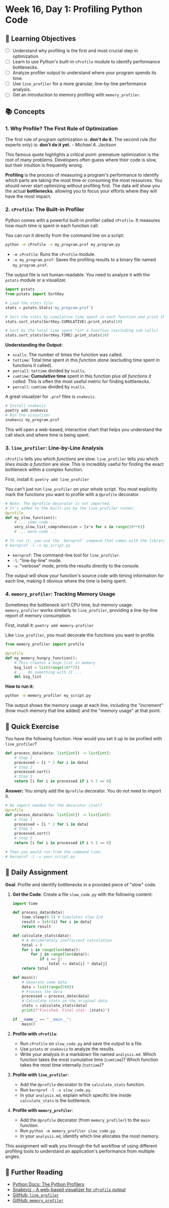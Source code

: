# Week 16, Day 1: Profiling Python Code

## 🎯 Learning Objectives

- [ ] Understand why profiling is the first and most crucial step in optimization.
- [ ] Learn to use Python's built-in `cProfile` module to identify performance bottlenecks.
- [ ] Analyze profiler output to understand where your program spends its time.
- [ ] Use `line_profiler` for a more granular, line-by-line performance analysis.
- [ ] Get an introduction to memory profiling with `memory_profiler`.

## 📚 Concepts

### 1. Why Profile? The First Rule of Optimization

The first rule of program optimization is: **don't do it.** The second rule (for experts only) is: **don't do it yet.** - _Michael A. Jackson_

This famous quote highlights a critical point: premature optimization is the root of many problems. Developers often guess where their code is slow, but their intuition is frequently wrong.

**Profiling** is the process of measuring a program's performance to identify which parts are taking the most time or consuming the most resources. You should _never_ start optimizing without profiling first. The data will show you the actual **bottlenecks**, allowing you to focus your efforts where they will have the most impact.

### 2. `cProfile`: The Built-in Profiler

Python comes with a powerful built-in profiler called `cProfile`. It measures how much time is spent in each function call.

You can run it directly from the command line on a script:

```bash
python -m cProfile -o my_program.prof my_program.py
```

- `-m cProfile`: Runs the `cProfile` module.
- `-o my_program.prof`: Saves the profiling results to a binary file named `my_program.prof`.

The output file is not human-readable. You need to analyze it with the `pstats` module or a visualizer.

```python
import pstats
from pstats import SortKey

# Load the stats file
stats = pstats.Stats('my_program.prof')

# Sort the stats by cumulative time spent in each function and print the top 10
stats.sort_stats(SortKey.CUMULATIVE).print_stats(10)

# Sort by the total time spent *in* a function (excluding sub-calls)
stats.sort_stats(SortKey.TIME).print_stats(10)
```

**Understanding the Output:**

- `ncalls`: The number of times the function was called.
- `tottime`: Total time spent _in this function alone_ (excluding time spent in functions it called).
- `percall`: `tottime` divided by `ncalls`.
- `cumtime`: **Cumulative time** spent in this function _plus all functions it called_. This is often the most useful metric for finding bottlenecks.
- `percall`: `cumtime` divided by `ncalls`.

A great visualizer for `.prof` files is `snakeviz`.

```bash
# Install snakeviz
poetry add snakeviz
# Run the visualizer
snakeviz my_program.prof
```

This will open a web-based, interactive chart that helps you understand the call stack and where time is being spent.

### 3. `line_profiler`: Line-by-Line Analysis

`cProfile` tells you which _functions_ are slow. `line_profiler` tells you which _lines inside a function_ are slow. This is incredibly useful for finding the exact bottleneck within a complex function.

First, install it: `poetry add line_profiler`

You can't just run `line_profiler` on your whole script. You must explicitly mark the functions you want to profile with a `@profile` decorator.

```python
# Note: The @profile decorator is not imported.
# It's added to the built-ins by the line_profiler runner.
@profile
def my_slow_function():
    # ... some code ...
    very_slow_list_comprehension = [x*x for x in range(10**6)]
    # ... more code ...

# To run it, you use the 'kernprof' command that comes with the library:
# kernprof -l -v my_script.py
```

- `kernprof`: The command-line tool for `line_profiler`.
- `-l`: "line-by-line" mode.
- `-v`: "verbose" mode, prints the results directly to the console.

The output will show your function's source code with timing information for each line, making it obvious where the time is being spent.

### 4. `memory_profiler`: Tracking Memory Usage

Sometimes the bottleneck isn't CPU time, but memory usage. `memory_profiler` works similarly to `line_profiler`, providing a line-by-line report of memory consumption.

First, install it: `poetry add memory-profiler`

Like `line_profiler`, you must decorate the functions you want to profile.

```python
from memory_profiler import profile

@profile
def my_memory_hungry_function():
    # This creates a huge list in memory
    big_list = list(range(10**7))
    # ... do something with it ...
    del big_list
```

**How to run it:**

```bash
python -m memory_profiler my_script.py
```

The output shows the memory usage at each line, including the "increment" (how much memory that line added) and the "memory usage" at that point.

## 🔹 Quick Exercise

You have the following function. How would you set it up to be profiled with `line_profiler`?

```python
def process_data(data: list[int]) -> list[int]:
    # Step 1
    processed = [i * 2 for i in data]
    # Step 2
    processed.sort()
    # Step 3
    return [i for i in processed if i % 3 == 0]
```

**Answer:**
You simply add the `@profile` decorator. You do not need to import it.

```python
# No import needed for the decorator itself
@profile
def process_data(data: list[int]) -> list[int]:
    # Step 1
    processed = [i * 2 for i in data]
    # Step 2
    processed.sort()
    # Step 3
    return [i for i in processed if i % 3 == 0]

# Then you would run from the command line:
# kernprof -l -v your_script.py
```

## 📝 Daily Assignment

**Goal**: Profile and identify bottlenecks in a provided piece of "slow" code.

1.  **Get the Code**: Create a file `slow_code.py` with the following content:

    ```python
    import time

    def process_data(data):
        time.sleep(0.5) # Simulates slow I/O
        result = [str(i) for i in data]
        return result

    def calculate_stats(data):
        # A deliberately inefficient calculation
        total = 0
        for i in range(len(data)):
            for j in range(len(data)):
                if i == j:
                    total += data[i] * data[j]
        return total

    def main():
        # Generate some data
        data = list(range(500))
        # Process the data
        processed = process_data(data)
        # Calculate stats on the original data
        stats = calculate_stats(data)
        print(f"Finished. Final stat: {stats}")

    if __name__ == "__main__":
        main()
    ```

2.  **Profile with `cProfile`**:

    - Run `cProfile` on `slow_code.py` and save the output to a file.
    - Use `pstats` or `snakeviz` to analyze the results.
    - Write your analysis in a markdown file named `analysis.md`. Which function takes the most cumulative time (`cumtime`)? Which function takes the most time internally (`tottime`)?

3.  **Profile with `line_profiler`**:

    - Add the `@profile` decorator to the `calculate_stats` function.
    - Run `kernprof -l -v slow_code.py`.
    - In your `analysis.md`, explain which specific line inside `calculate_stats` is the bottleneck.

4.  **Profile with `memory_profiler`**:
    - Add the `@profile` decorator (from `memory_profiler`) to the `main` function.
    - Run `python -m memory_profiler slow_code.py`.
    - In your `analysis.md`, identify which line allocates the most memory.

This assignment will walk you through the full workflow of using different profiling tools to understand an application's performance from multiple angles.

## 📖 Further Reading

- [Python Docs: The Python Profilers](https://docs.python.org/3/library/profile.html)
- [Snakeviz - A web-based visualizer for `cProfile` output](https://jiffyclub.github.io/snakeviz/)
- [GitHub: `line_profiler`](https://github.com/pyutils/line_profiler)
- [GitHub: `memory_profiler`](https://github.com/pythonprofilers/memory_profiler)
